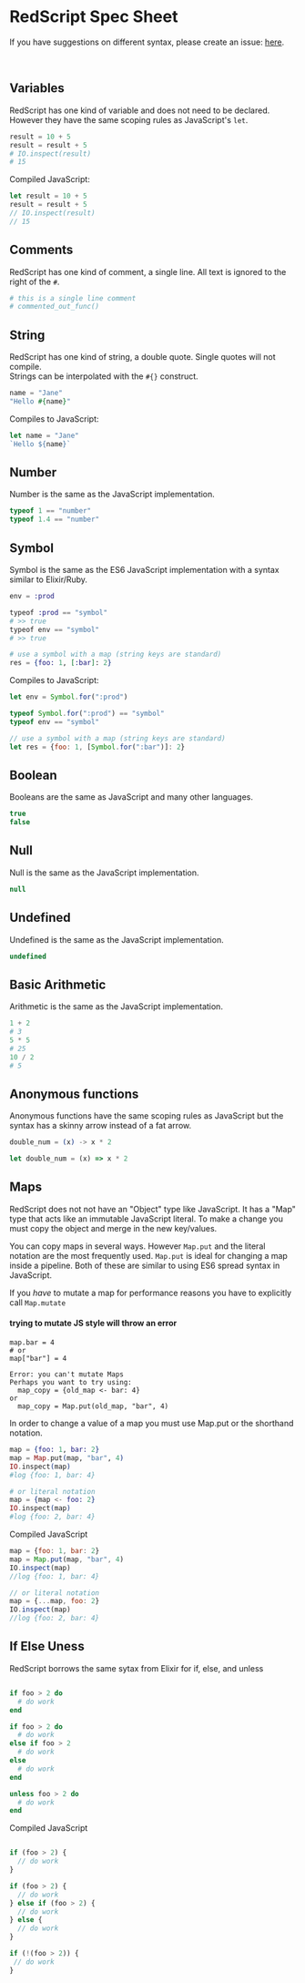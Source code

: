 # RedScript Spec Sheet

If you have suggestions on different syntax, please create
an issue: [here](https://github.com/AdamBrodzinski/RedScript/issues).

<br>

## Variables

RedScript has one kind of variable and does not need to be declared. 
However they have the same scoping rules as JavaScript's `let`. 

```elixir
result = 10 + 5
result = result + 5
# IO.inspect(result)
# 15
```

Compiled JavaScript:
```javascript
let result = 10 + 5
result = result + 5
// IO.inspect(result)
// 15
```



## Comments

RedScript has one kind of comment, a single line. All text is ignored to the right of the `#`.

```coffeescript
# this is a single line comment
# commented_out_func()
```

## String

RedScript has one kind of string, a double quote. Single quotes will not compile. <br>
Strings can be interpolated with the `#{}` construct.

```elixir
name = "Jane"
"Hello #{name}"
```

Compiles to JavaScript:

```javascript
let name = "Jane"
`Hello ${name}`
```


## Number

Number is the same as the JavaScript implementation.

```javascript
typeof 1 == "number"
typeof 1.4 == "number"
```

## Symbol

Symbol is the same as the ES6 JavaScript implementation with a syntax similar to Elixir/Ruby.


```elixir
env = :prod

typeof :prod == "symbol"
# >> true
typeof env == "symbol"
# >> true

# use a symbol with a map (string keys are standard)
res = {foo: 1, [:bar]: 2}
```

Compiles to JavaScript:

```javascript
let env = Symbol.for(":prod")

typeof Symbol.for(":prod") == "symbol"
typeof env == "symbol"

// use a symbol with a map (string keys are standard)
let res = {foo: 1, [Symbol.for(":bar")]: 2}
```



## Boolean

Booleans are the same as JavaScript and many other languages.

```javascript
true
false
```

## Null

Null is the same as the JavaScript implementation.

```javascript
null
```


## Undefined

Undefined is the same as the JavaScript implementation.

```javascript
undefined
```

## Basic Arithmetic

Arithmetic is the same as the JavaScript implementation.

```elixir
1 + 2
# 3
5 * 5
# 25
10 / 2
# 5
```



## Anonymous functions

Anonymous functions have the same scoping rules as JavaScript but the syntax has a skinny arrow instead of a fat arrow.

```elixir
double_num = (x) -> x * 2
```

```javascript
let double_num = (x) => x * 2
```


## Maps

RedScript does not not have an "Object" type like JavaScript. It has
a "Map" type that acts like an immutable JavaScript literal. To make a change
you must copy the object and merge in the new key/values. 

You can copy maps in several ways. However `Map.put` and the literal notation are
the most frequently used. `Map.put` is ideal for changing a map inside a pipeline.
Both of these are similar to using ES6 spread syntax in JavaScript.

If you *have* to mutate a map for performance reasons you have to explicitly
call `Map.mutate`


#### trying to mutate JS style will throw an error
```text
map.bar = 4
# or
map["bar"] = 4

Error: you can't mutate Maps
Perhaps you want to try using:
  map_copy = {old_map <- bar: 4}
or
  map_copy = Map.put(old_map, "bar", 4)
```

In order to change a value of a map you must use Map.put or the shorthand notation.

```elixir
map = {foo: 1, bar: 2}
map = Map.put(map, "bar", 4)
IO.inspect(map)
#log {foo: 1, bar: 4}

# or literal notation
map = {map <- foo: 2}
IO.inspect(map)
#log {foo: 2, bar: 4}
```

Compiled JavaScript

```javascript
map = {foo: 1, bar: 2}
map = Map.put(map, "bar", 4)
IO.inspect(map)
//log {foo: 1, bar: 4}

// or literal notation
map = {...map, foo: 2}
IO.inspect(map)
//log {foo: 2, bar: 4}
```




## If Else Uness

RedScript borrows the same sytax from Elixir for if, else, and unless

```elixir

if foo > 2 do
  # do work
end

if foo > 2 do
  # do work
else if foo > 2
  # do work
else
  # do work
end

unless foo > 2 do
  # do work
end
```

Compiled JavaScript

```javascript

if (foo > 2) {
  // do work
}

if (foo > 2) {
  // do work  
} else if (foo > 2) {
  // do work  
} else {
  // do work
}

if (!(foo > 2)) {
 // do work
}
```


